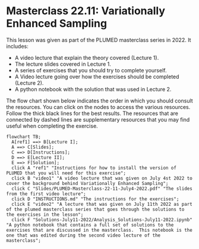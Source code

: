 # Masterclass 22.11: Variationally Enhanced Sampling

This lesson was given as part of the PLUMED masterclass series in 2022.  It includes:

* A video lecture that explain the theory covered (Lecture 1).
* The lecture slides covered in Lecture 1. 
* A series of exercises that you should try to complete yourself.
* A Video lecture going over how the exercises should be completed (Lecture 2).
* A python notebook with the solution that was used in Lecture 2.

The flow chart shown below indicates the order in which you should consult the resources.  You can click on the nodes to access the various resources.  Follow the thick black lines for the best results.  The resources that are connected by dashed lines are supplementary resources that you may find useful when completing the exercise.


```mermaid
flowchart TB;
  A[ref1] ==> B[Lecture I];
  A ==> C[Slides];
  C ==> D[Instructions];
  D ==> E[Lecture II];
  E ==> F[Solution];
  click A "ref1" "Instructions for how to install the version of PLUMED that you will need for this exercise";
  click B "video1" "A video lecture that was given on July 4st 2022 to cover the background behind Variationally Enhanced Sampling";
  click C "Slides/PLUMED-Masterclass-22-11-July4-2022.pdf" "The slides from the first video lecture";
  click D "INSTRUCTIONS.md" "The instructions for the exercises";
  click E "video2" "A lecture that was given on July 11th 2022 as part of the plumed masterclass series that goes through the solutions to the exercises in the lesson";
  click F "Solutions-July11-2022/Analysis_Solutions-July11-2022.ipynb" "A python notebook that contains a full set of solutions to the exercises that are discussed in the masterclass.  This notebook is the one that was edited during the second video lecture of the masterclass";
```
